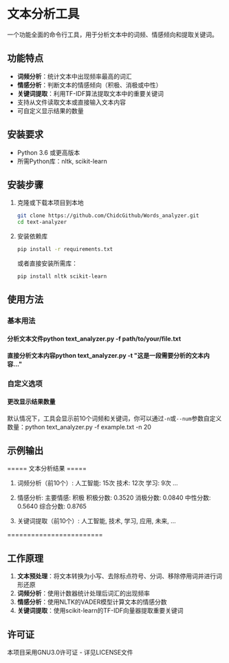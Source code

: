 # 文本分析工具

一个功能全面的命令行工具，用于分析文本中的词频、情感倾向和提取关键词。

## 功能特点

- **词频分析**：统计文本中出现频率最高的词汇
- **情感分析**：判断文本的情感倾向（积极、消极或中性）
- **关键词提取**：利用TF-IDF算法提取文本中的重要关键词
- 支持从文件读取文本或直接输入文本内容
- 可自定义显示结果的数量

## 安装要求

- Python 3.6 或更高版本
- 所需Python库：nltk, scikit-learn

## 安装步骤

1. 克隆或下载本项目到本地
   ```bash
   git clone https://github.com/ChidcGithub/Words_analyzer.git
   cd text-analyzer
   ```

2. 安装依赖库
   ```bash
   pip install -r requirements.txt
   ```
   或者直接安装所需库：
   ```bash
   pip install nltk scikit-learn
   ```

## 使用方法

### 基本用法

#### 分析文本文件python text_analyzer.py -f path/to/your/file.txt
#### 直接分析文本内容python text_analyzer.py -t "这是一段需要分析的文本内容..."
### 自定义选项

#### 更改显示结果数量
默认情况下，工具会显示前10个词频和关键词，你可以通过`-n`或`--num`参数自定义数量：python text_analyzer.py -f example.txt -n 20
## 示例输出
===== 文本分析结果 =====

1. 词频分析（前10个）:
  人工智能: 15次
  技术: 12次
  学习: 9次
  ...

2. 情感分析:
  主要情感: 积极
  积极分数: 0.3520
  消极分数: 0.0840
  中性分数: 0.5640
  综合分数: 0.8765

3. 关键词提取（前10个）:
  人工智能, 技术, 学习, 应用, 未来, ...

========================
## 工作原理

1. **文本预处理**：将文本转换为小写、去除标点符号、分词、移除停用词并进行词形还原
2. **词频分析**：使用计数器统计处理后词汇的出现频率
3. **情感分析**：使用NLTK的VADER模型计算文本的情感分数
4. **关键词提取**：使用scikit-learn的TF-IDF向量器提取重要关键词

## 许可证

本项目采用GNU3.0许可证 - 详见LICENSE文件    
